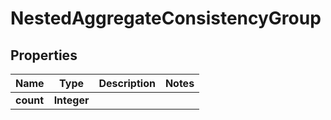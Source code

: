 

# NestedAggregateConsistencyGroup


## Properties

Name | Type | Description | Notes
------------ | ------------- | ------------- | -------------
**count** | **Integer** |  | 



